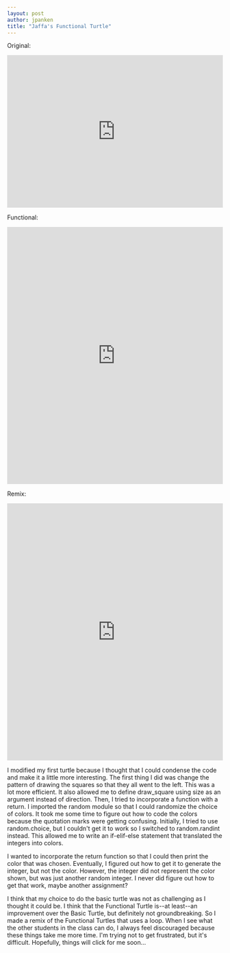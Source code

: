 ```yaml
---
layout: post
author: jpanken
title: "Jaffa's Functional Turtle"
---
```


Original:

<iframe src="https://trinket.io/embed/python/4096f57634" width="100%" height="356" frameborder="0" marginwidth="0" marginheight="0" allowfullscreen></iframe>


Functional:


<iframe src="https://trinket.io/embed/python/cc4ce2bf3b" width="100%" height="600" frameborder="0" marginwidth="0" marginheight="0" allowfullscreen></iframe>

Remix:


<iframe src="https://trinket.io/embed/python/e6cf5bfae9" width="100%" height="600" frameborder="0" marginwidth="0" marginheight="0" allowfullscreen></iframe>



I modified my first turtle because I thought that I could condense the code and make it a little more interesting.  The first thing I did was change the pattern of drawing the squares so that they all went to the left.  This was a lot more efficient.  It also allowed me to define draw_square using size as an argument instead of direction.  Then, I tried to incorporate a function with a return.  I imported the random module so that I could randomize the choice of colors.  It took me some time to figure out how to code the colors because the quotation marks were getting confusing.  Initially, I tried to use random.choice, but I couldn't get it to work so I switched to random.randint instead.  This allowed me to write an if-elif-else statement that translated the integers into colors.  


I wanted to incorporate the return function so that I could then print the color that was chosen.  Eventually, I figured out how to get it to generate the integer, but not the color.  However, the integer did not represent the color shown, but was just another random integer.  I never did figure out how to get that work, maybe another assignment?


I think that my choice to do the basic turtle was not as challenging as I thought it could be.  I think that the Functional Turtle is--at least--an improvement over the Basic Turtle, but definitely not groundbreaking.  So I made a remix of the Functional Turtles that uses a loop.  When I see what the other students in the class can do, I always feel discouraged because these things take me more time.  I'm trying not to get frustrated, but it's difficult.  Hopefully, things will click for me soon...
